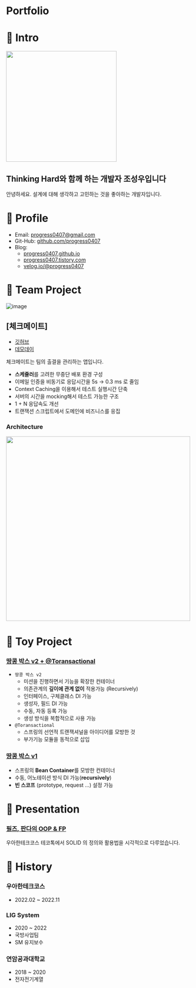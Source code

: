 # Portfolio

# :pushpin: Intro

<img src="https://user-images.githubusercontent.com/66164361/200205024-535ac288-022e-4360-9d74-e645968d8e76.png" height="300">

## Thinking Hard와 함께 하는 개발자 조성우입니다 

안녕하세요. 설계에 대해 생각하고 고민하는 것을 좋아하는 개발자입니다.

# :pushpin: Profile

- Email:  [progress0407@gmail.com](https://progress0407@gmail.com)
- Git-Hub:  [github.com/progress0407](https://github.com/progress0407)
- Blog: 
  - [progress0407.github.io](http://progress0407.github.io/)
  - [progress0407.tistory.com](https://progress0407.tistory.com/)
  - [velog.io/@progress0407](https://velog.io/@progress0407)

# :pushpin: Team Project

![image](https://user-images.githubusercontent.com/66164361/200206399-0ac811d7-2650-4a09-ade3-2be240c47352.png)


## [체크메이트]

- [깃허브](https://github.com/woowacourse-teams/2022-moragora)
- [데모데이](https://sites.google.com/woowahan.com/woowacourse-demo-4th/%ED%94%84%EB%A1%9C%EC%A0%9D%ED%8A%B8/%EC%B2%B4%ED%81%AC%EB%A9%94%EC%9D%B4%ED%8A%B8?authuser=0)



체크메이트는 팀의 출결을 관리하는 앱입니다.
- **스케쥴러**를 고려한 무중단 배포 환경 구성
- 이메일 인증을 비동기로 응답시간을 5s → 0.3 ms 로 줄임
- Context Caching을 이용해서 테스트 실행시간 단축
- 서버의 시간을 mocking해서 테스트 가능한 구조
- 1 + N 응답속도 개선
- 트랜잭션 스크립트에서 도메인에 비즈니스를 응집

### Architecture

<img src="https://user-images.githubusercontent.com/66164361/200206297-072d5b03-f5c5-4b4c-8e36-2a473a21848d.png" height="500">

# :pushpin: Toy Project

### [땅콩 박스 v2 + @Toransactional](https://github.com/progress0407/jwp-dashboard-mvc/blob/main/docs/PEANUT.md)

- `땅콩 박스 v2`
  - 미션을 진행하면서 기능을 확장한 컨테이너
  - 의존관계의 **깊이에 관계 없이** 적용가능 (Recursively)
  - 인터페이스, 구체클래스 DI 가능
  - 생성자, 필드 DI 가능
  - 수동, 자동 등록 가능
  - 생성 방식을 복합적으로 사용 가능
- `@Toransactional`
  - 스프링의 선언적 트랜잭셔널을 아이디어를 모방한 것
  - 부가기능 모듈을 동적으로 삽입

### [땅콩 박스 v1](https://github.com/progress0407/atdd-subway-map/blob/di_alone/docs/PEANUT.md)

- 스프링의 **Bean Container**를 모방한 컨테이너
- 수동, 어노테이션 방식 DI 가능(**recursively**)
- **빈 스코프** (prototype, request …) 설정 가능


# :pushpin: Presentation

### [필즈, 판다의 OOP & FP](https://youtu.be/4rl6uMqVX2I)

우아한테크코스 테코톡에서 SOLID 의 정의와 활용법을 시각적으로 다루었습니다.

# :pushpin: History

### 우아한테크코스
- 2022.02 ~ 2022.11

### LIG System
- 2020 ~ 2022
- 국방사업팀
- SM 유지보수

### 연암공과대학교
- 2018 ~ 2020
- 전자전기계열
